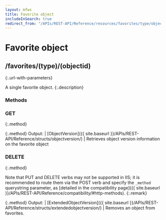 ```yaml
---
layout: mfws
title: Favorite object
includeInSearch: true
redirect_from: "/APIs/REST-API/Reference/resources/favorites/type/object.html"
---
```


# Favorite object

## /favorites/(type)/(objectid)
{:.url-with-parameters}

A single favorite object.
{:.description}

### Methods

### GET
{:.method}

{:.method}
Output: | [ObjectVersion]({{ site.baseurl }}/APIs/REST-API/Reference/structs/objectversion/)
| Retrieves object version information on the favorite object

### DELETE
{:.method}

Note that PUT and DELETE verbs may not be supported in IIS; it is recommended to route them via the POST verb and specify the `_method` querystring parameter, as [detailed in the compatibility page]({{ site.baseurl }}/APIs/REST-API/Reference/compatibility/#http-methods).
{:.remark}

{:.method}
Output: | [ExtendedObjectVersion]({{ site.baseurl }}/APIs/REST-API/Reference/structs/extendedobjectversion/)
| Removes an object from favorites.

